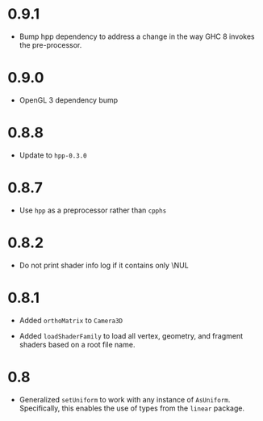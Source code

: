 # 0.9.1

* Bump hpp dependency to address a change in the way GHC 8 invokes the pre-processor.

# 0.9.0

* OpenGL 3 dependency bump

# 0.8.8

* Update to `hpp-0.3.0`

# 0.8.7

* Use `hpp` as a preprocessor rather than `cpphs`

# 0.8.2

* Do not print shader info log if it contains only \NUL

# 0.8.1

* Added `orthoMatrix` to `Camera3D`

* Added `loadShaderFamily` to load all vertex, geometry, and fragment
  shaders based on a root file name.

# 0.8

* Generalized `setUniform` to work with any instance of `AsUniform`. Specifically, this enables the use of types from the `linear` package.
